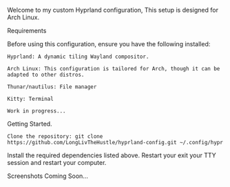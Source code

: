 
Welcome to my custom Hyprland configuration, This setup is designed for Arch Linux.

Requirements

Before using this configuration, ensure you have the following installed:

    Hyprland: A dynamic tiling Wayland compositor.
    
    Arch Linux: This configuration is tailored for Arch, though it can be adapted to other distros.
    
    Thunar/nautilus: File manager
    
    Kitty: Terminal
        
    Work in progress...
Getting Started.

    Clone the repository: git clone https://github.com/LongLivTheHustle/hyprland-config.git ~/.config/hypr

Install the required dependencies listed above.
Restart your exit your TTY session and restart your computer.

Screenshots Coming Soon... 
